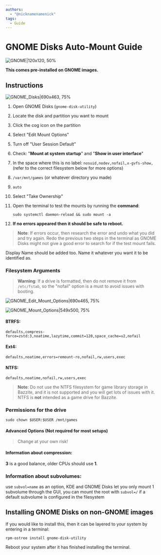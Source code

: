 ```yaml
---
authors:
  - "@nicknamenamenick"
tags:
  - Guide
---
```


<!-- ANCHOR: METADATA -->
<!--{"url_discourse": "https://universal-blue.discourse.group/docs?topic=3781", "fetched_at": "2024-09-03 16:43:10.816923+00:00"}-->
<!-- ANCHOR_END: METADATA -->

# GNOME Disks Auto-Mount Guide

![GNOME|120x120, 50%](../img/GNOME_Disks_icon.png)

**This comes pre-installed on GNOME images.**

## Instructions

![GNOME_Disks|690x463, 75%](../img/GNOME_Disks.png)

1. Open GNOME Disks (`gnome-disk-utility`)
2. Locate the disk and partition you want to mount
3. Click the cog icon on the partition
4. Select "Edit Mount Options"
5. Turn off "User Session Default"
6. Check: "**Mount at system startup**" and "**Show in user interface**"
7. In the space where this is no label: `nosuid,nodev,nofail,x-gvfs-show,` (refer to the correct filesystem below for more options)
8. `/var/mnt/games` (or whatever directory you made)
9. `auto`
10. Select "Take Ownership"
11. Open the terminal to test the mounts by running the **command**:

    `sudo systemctl daemon-reload && sudo mount -a`

12. **If no errors appeared then it should be safe to reboot.**

> **Note**: If errors occur, then research the error and undo what you did and try again. Redo the previous two steps in the terminal as GNOME Disks might not give a good error to search for if the test mount fails.

Display Name should be added too. Name it whatever you want it to be identified as.

### Filesystem Arguments

> **Warning**: If a drive is formatted, then do not remove it from `/etc/fstab`, so the "nofail" option is a must to avoid issues with booting.

![GNOME_Edit_Mount_Options|690x465, 75%](../img/GNOME_Edit_Mount_Options.png)

![GNOME_Mount_Options|549x500, 75%](../img/GNOME_Mount_Options.png)

#### **BTRFS**:

```command
defaults,compress-force=zstd:3,noatime,lazytime,commit=120,space_cache=v2,nofail
```

#### **Ext4**:

```command
defaults,noatime,errors=remount-ro,nofail,rw,users,exec
```

#### **NTFS**:

```command
defaults,noatime,nofail,rw,users,exec
```

> **Note**: Do not use the NTFS filesystem for game library storage in Bazzite, and it is not supported and you will get lots of issues with it. NTFS is **not** intended as a game drive for Bazzite.

### Permissions for the drive

```command
sudo chown $USER:$USER /mnt/games
```

#### Advanced Options (Not required for most setups)

> Change at your own risk!

#### Information about compression:

**3** is a good balance, older CPUs should use **1**.

### Information about subvolumes:

use `subvol=name` as an option, KDE and GNOME Disks let you only mount 1 subvolume through the GUI, you can mount the root with `subvol=/` if a default subvolume is configured in the filesystem

## Installing GNOME Disks on non-GNOME images

If you would like to install this, then it can be layered to your system by entering in a terminal:

```
rpm-ostree install gnome-disk-utility
```

Reboot your system after it has finished installing the terminal.
